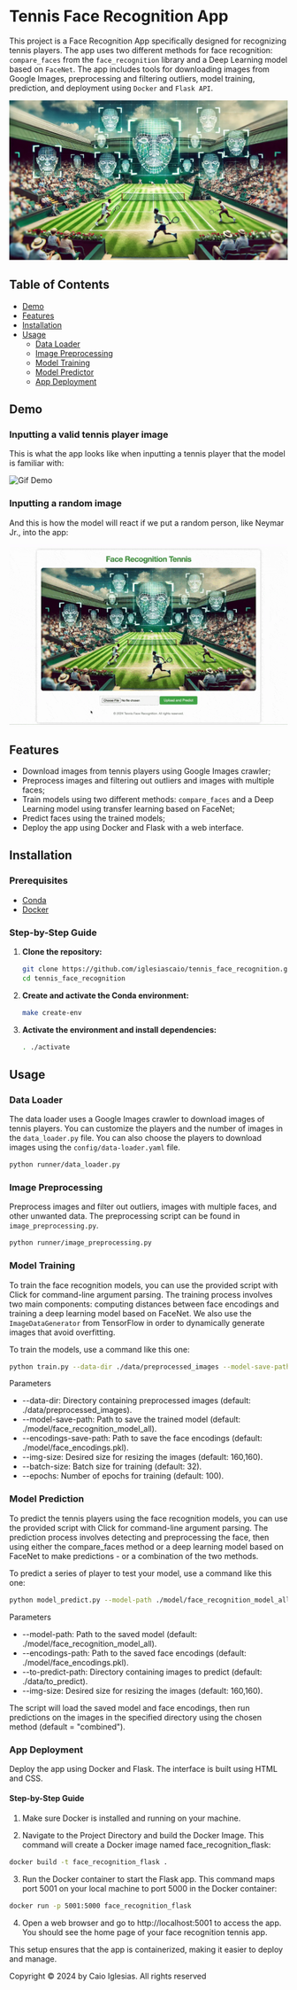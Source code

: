 # Tennis Face Recognition App

This project is a Face Recognition App specifically designed for recognizing tennis players. The app uses two different methods for face recognition: `compare_faces` from the `face_recognition` library and a Deep Learning model based on `FaceNet`. The app includes tools for downloading images from Google Images, preprocessing and filtering outliers, model training, prediction, and deployment using `Docker` and `Flask API`.

![Tennis Face Recognition image](static/tennis_face_recognition_wide.jpeg)

## Table of Contents

- [Demo](#demo)
- [Features](#features)
- [Installation](#installation)
- [Usage](#usage)
    - [Data Loader](#data-loader)
    - [Image Preprocessing](#image-preprocessing)
    - [Model Training](#model-training)
    - [Model Predictor](#model-predictor)
    - [App Deployment](#app-deployment)


## Demo

### Inputting a valid tennis player image
This is what the app looks like when inputting a tennis player that the model is familiar with: 

![Gif Demo](static/demo_face_recognition_app.gif)

### Inputting a random image
And this is how the model will react if we put a random person, like Neymar Jr., into the app: 

![Gif Demo](static/demo_error.gif)

## Features

- Download images from tennis players using Google Images crawler;
- Preprocess images and filtering out outliers and images with multiple faces;
- Train models using two different methods: `compare_faces` and a Deep Learning model using transfer learning based on FaceNet;
- Predict faces using the trained models;
- Deploy the app using Docker and Flask with a web interface.

## Installation

### Prerequisites

- [Conda](https://docs.conda.io/en/latest/)
- [Docker](https://www.docker.com/)

### Step-by-Step Guide

1. **Clone the repository:**
    ```sh
    git clone https://github.com/iglesiascaio/tennis_face_recognition.git
    cd tennis_face_recognition
    ```

2. **Create and activate the Conda environment:**
    ```sh
    make create-env
    ```

3. **Activate the environment and install dependencies:**
    ```sh
    . ./activate
    ```

## Usage

### Data Loader

The data loader uses a Google Images crawler to download images of tennis players. You can customize the players and the number of images in the `data_loader.py` file. You can also choose the players to download images using the `config/data-loader.yaml` file. 

```sh
python runner/data_loader.py
```


### Image Preprocessing

Preprocess images and filter out outliers, images with multiple faces, and other unwanted data. The preprocessing script can be found in `image_preprocessing.py`.

```sh
python runner/image_preprocessing.py
```


### Model Training

To train the face recognition models, you can use the provided script with Click for command-line argument parsing. The training process involves two main components: computing distances between face encodings and training a deep learning model based on FaceNet. We also use the `ImageDataGenerator` from TensorFlow in order to dynamically generate images that avoid overfitting. 

To train the models, use a command like this one:

```sh
python train.py --data-dir ./data/preprocessed_images --model-save-path ./model/face_recognition_model_all --encodings-save-path ./model/face_encodings.pkl --img-size 160,160 --batch-size 32 --epochs 100
```

Parameters
- --data-dir: Directory containing preprocessed images (default: ./data/preprocessed_images).
- --model-save-path: Path to save the trained model (default: ./model/face_recognition_model_all).
- --encodings-save-path: Path to save the face encodings (default: ./model/face_encodings.pkl).
- --img-size: Desired size for resizing the images (default: 160,160).
- --batch-size: Batch size for training (default: 32).
- --epochs: Number of epochs for training (default: 100).

### Model Prediction

To predict the tennis players using the face recognition models, you can use the provided script with Click for command-line argument parsing. The prediction process involves detecting and preprocessing the face, then using either the compare_faces method or a deep learning model based on FaceNet to make predictions - or a combination of the two methods. 

To predict a series of player to test your model, use a command like this one:

```sh
python model_predict.py --model-path ./model/face_recognition_model_all --encodings-path ./model/face_encodings.pkl --to-predict-path ./data/to_predict --img-size 160,160
```

Parameters
- --model-path: Path to the saved model (default: ./model/face_recognition_model_all).
- --encodings-path: Path to the saved face encodings (default: ./model/face_encodings.pkl).
- --to-predict-path: Directory containing images to predict (default: ./data/to_predict).
- --img-size: Desired size for resizing the images (default: 160,160).

The script will load the saved model and face encodings, then run predictions on the images in the specified directory using the chosen method (default = "combined").

### App Deployment

Deploy the app using Docker and Flask. The interface is built using HTML and CSS.

#### Step-by-Step Guide

1. Make sure Docker is installed and running on your machine.

2. Navigate to the Project Directory and build the Docker Image. This command will create a Docker image named face_recognition_flask:

```sh
docker build -t face_recognition_flask .
```

3. Run the Docker container to start the Flask app. This command maps port 5001 on your local machine to port 5000 in the Docker container:
```sh
docker run -p 5001:5000 face_recognition_flask
```

4. Open a web browser and go to http://localhost:5001 to access the app. You should see the home page of your face recognition tennis app.


This setup ensures that the app is containerized, making it easier to deploy and manage.


Copyright © 2024 by Caio Iglesias. All rights reserved







